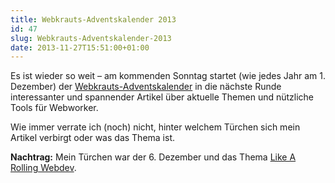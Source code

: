 ```yaml
---
title: Webkrauts-Adventskalender 2013
id: 47
slug: Webkrauts-Adventskalender-2013
date: 2013-11-27T15:51:00+01:00
---
```


Es ist wieder so weit – am kommenden Sonntag startet (wie jedes Jahr am 1. Dezember) der [Webkrauts-Adventskalender](http://webkrauts.de) in die nächste Runde interessanter und spannender Artikel über aktuelle Themen und nützliche Tools für Webworker.

Wie immer verrate ich (noch) nicht, hinter welchem Türchen sich mein Artikel verbirgt oder was das Thema ist.

**Nachtrag:** Mein Türchen war der 6. Dezember und das Thema [Like A Rolling Webdev](http://webkrauts.de/artikel/2013/kolumne-like-a-rolling-webdev).
